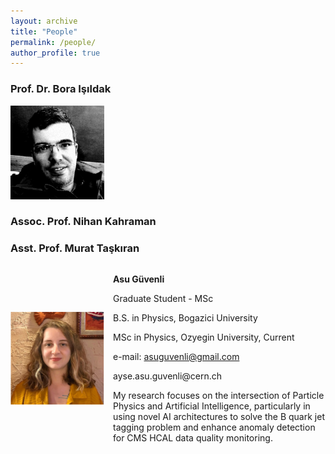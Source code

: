 ```yaml
---
layout: archive
title: "People"
permalink: /people/
author_profile: true
---
```


### Prof. Dr. Bora Işıldak

<p align="left"><img src="../images/people_images/bora_isildak.png" alt="drawing" width="150"></p>

### Assoc. Prof. Nihan Kahraman

### Asst. Prof. Murat Taşkıran


<div style="display: flex; align-items: center;">
    <img src="../images/people_images/asu_guvenli.png" alt="drawing" width="150" style="margin-right: 14px;">
    <div>
        <p><strong>Asu Güvenli</strong></p>
        <p>Graduate Student - MSc</p>
        <p>B.S. in Physics, Bogazici University</p>
        <p>MSc in Physics, Ozyegin University, Current</p>
        <p>e-mail: <a href="mailto:asuguvenli@gmail.com">asuguvenli@gmail.com</a></p>
        <p>ayse.asu.guvenli@cern.ch</p>
        <p>My research focuses on the intersection of Particle Physics and Artificial Intelligence, particularly in using novel AI architectures to solve the B quark jet tagging problem and enhance anomaly detection for CMS HCAL data quality monitoring.</p>
    </div>
</div>


